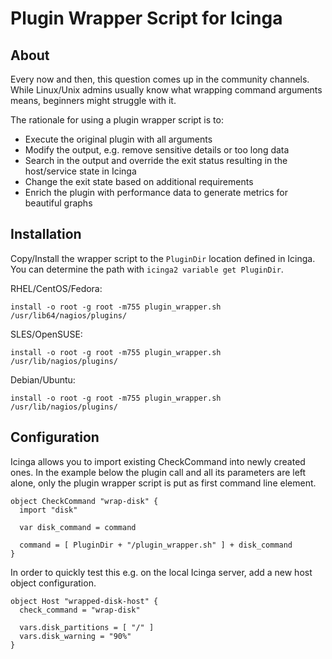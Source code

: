 # Plugin Wrapper Script for Icinga

## About

Every now and then, this question comes up in the community channels.
While Linux/Unix admins usually know what wrapping command arguments means,
beginners might struggle with it.

The rationale for using a plugin wrapper script is to:

- Execute the original plugin with all arguments
- Modify the output, e.g. remove sensitive details or too long data
- Search in the output and override the exit status resulting in the host/service state in Icinga
- Change the exit state based on additional requirements
- Enrich the plugin with performance data to generate metrics for beautiful graphs

## Installation

Copy/Install the wrapper script to the `PluginDir` location defined in Icinga.
You can determine the path with `icinga2 variable get PluginDir`.

RHEL/CentOS/Fedora:

```
install -o root -g root -m755 plugin_wrapper.sh /usr/lib64/nagios/plugins/
```

SLES/OpenSUSE:

```
install -o root -g root -m755 plugin_wrapper.sh /usr/lib/nagios/plugins/
```

Debian/Ubuntu:

```
install -o root -g root -m755 plugin_wrapper.sh /usr/lib/nagios/plugins/
```

## Configuration

Icinga allows you to import existing CheckCommand into newly created ones.
In the example below the plugin call and all its parameters are left alone,
only the plugin wrapper script is put as first command line element.

```
object CheckCommand "wrap-disk" {
  import "disk"

  var disk_command = command

  command = [ PluginDir + "/plugin_wrapper.sh" ] + disk_command
}
```

In order to quickly test this e.g. on the local Icinga server, add
a new host object configuration.

```
object Host "wrapped-disk-host" {
  check_command = "wrap-disk"

  vars.disk_partitions = [ "/" ]
  vars.disk_warning = "90%"
}
```
